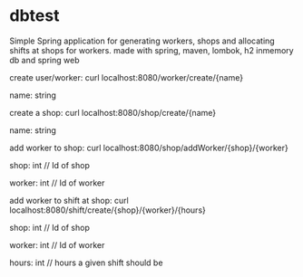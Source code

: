 # dbtest

Simple Spring application for generating workers, shops and allocating shifts at shops for workers.
made with spring, maven, lombok, h2 inmemory db and spring web

create user/worker:
curl localhost:8080/worker/create/{name}

name: string

create a shop:
curl localhost:8080/shop/create/{name}

name: string

add worker to shop:
curl localhost:8080/shop/addWorker/{shop}/{worker}

shop: int // Id of shop

worker: int // Id of worker

add worker to shift at shop:
curl localhost:8080/shift/create/{shop}/{worker}/{hours}

shop: int // Id of shop

worker: int // Id of worker

hours: int // hours a given shift should be
